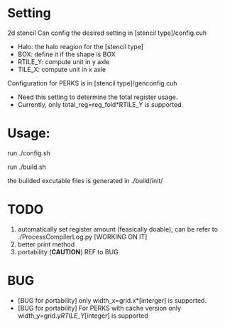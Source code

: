  # Setting
2d stencil 
Can config the desired setting in [stencil type]/config.cuh 
  - Halo: the halo reagion for the [stencil type]
  - BOX: define it if the shape is BOX
  - RTILE_Y: compute unit in y axle
  - TILE_X:  compute unit in x axle
  
 Configuration for PERKS is in [stencil type]/genconfig.cuh
  - Need this setting to determine the total register usage. 
  - Currently, only total_reg=reg_fold*RTILE_Y is supported. 

 # Usage:
  run ./config.sh 
  
  run ./build.sh
  
  the builded excutable files is generated in ./build/init/
  
 # TODO
  1. automatically set register amount (feasically doable), can be refer to ./ProcessCompilerLog.py [WORKING ON IT]
  2. better print method
  3. portability (**CAUTION**) REF to BUG
 
 # BUG 
- [BUG for portability] only width_x=grid.x*[interger] is supported. 
- [BUG for portability] For PERKS with cache version only width_y=grid.y*RTILE_Y*[integer] is supported 


